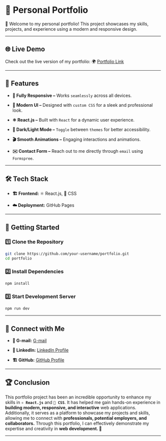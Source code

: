 # __🚀 Personal Portfolio__

👋 Welcome to my personal portfolio! This project showcases my skills, projects, and experience using a modern and responsive design.

---

## 🌐 Live Demo

Check out the live version of my portfolio: 🌍 [Portfolio Link](https://ayandas1234.github.io/Portfolio-Using-React-js/)

---

## 📌 Features

* **📱 Fully Responsive –** Works `seamlessly` across all devices.

* **🎨 Modern UI –** Designed with `custom CSS` for a sleek and professional look.

* **⚛️ React.js –** Built with `React` for a dynamic user experience.

* **🌙 Dark/Light Mode –** `Toggle` between `themes` for better accessibility.

* **🎬 Smooth Animations –** Engaging interactions and animations.

* **✉️ Contact Form –** Reach out to me directly through `email` using `Formspree`.

---

## 🛠️ Tech Stack

* **🏗️ Frontend:** ⚛️ React.js, 🎨 CSS

* **☁️ Deployment:** GitHub Pages

---

## 🚀 Getting Started

### 1️⃣ Clone the Repository
```bash
git clone https://github.com/your-username/portfolio.git
cd portfolio
```

### 2️⃣ Install Dependencies
```bash
npm install
```

### 3️⃣ Start Development Server
```bash
npm run dev
```

---

## 🔗 Connect with Me

* __📧 G-mail:__ [G-mail](https://mail.google.com/mail/?view=cm&to=ayanprojects2024@gmail.com)

* __💼 LinkedIn:__ [LinkedIn Profile](https://www.linkedin.com/in/ayan-das6)

* __🏗️ GitHub:__ [GitHub Profile](https://github.com/ayandas1234)

---

## 🏆 Conclusion
This portfolio project has been an incredible opportunity to enhance my skills in __`⚛️ React.js`__ and __`🎨 CSS`__. It has helped me gain hands-on experience in __building modern, responsive, and interactive__ web applications. Additionally, it serves as a platform to showcase my projects and skills, allowing me to connect with __professionals, potential employers, and collaborators.__ Through this portfolio, I can effectively demonstrate my expertise and creativity in __web development. 🚀__

---

